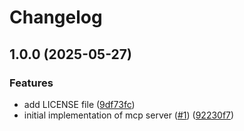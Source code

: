 # Changelog

## 1.0.0 (2025-05-27)


### Features

* add LICENSE file ([9df73fc](https://github.com/gemini-testing/testplane-mcp/commit/9df73fce3c3c40fa160ee4a0ee607529c6cc0dcc))
* initial implementation of mcp server ([#1](https://github.com/gemini-testing/testplane-mcp/issues/1)) ([92230f7](https://github.com/gemini-testing/testplane-mcp/commit/92230f7b51df1925fa6e672dd20326377e7b994f))
